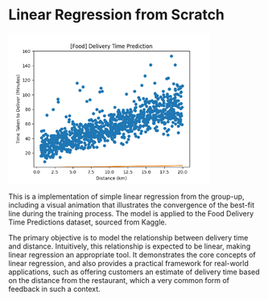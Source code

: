 # Linear Regression from Scratch

<img src="lr.gif" width=400>

This is a implementation of simple linear regression from the group-up, including a visual animation that illustrates the convergence of the best-fit line during the training process. The model is applied to the Food Delivery Time Predictions dataset, sourced from Kaggle.

The primary objective is to model the relationship between delivery time and distance. Intuitively, this relationship is expected to be linear, making linear regression an appropriate tool. It demonstrates the core concepts of linear regression, and also provides a practical framework for real-world applications, such as offering customers an estimate of delivery time based on the distance from the restaurant, which a very common form of feedback in such a context.
